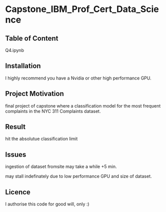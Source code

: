 # Capstone_IBM_Prof_Cert_Data_Science

## Table of Content

Q4.ipynb

## Installation

I highly recommend you have a Nvidia or other high performance GPU.

## Project Motivation

final project of capstone where a classification model for the most frequent complaints in the NYC 311 Complaints dataset.

## Result
 
hit the absolutue classification limit

## Issues

ingestion of dataset fromsite may take a while +5 min.

may stall indefinately due to low performance GPU and size of dataset.

## Licence

I authorise this code for good will, only :)

